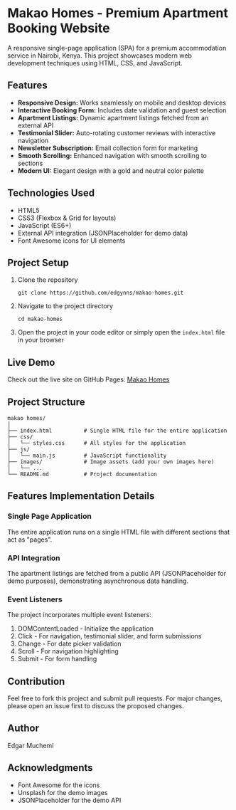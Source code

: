# Makao Homes - Premium Apartment Booking Website

A responsive single-page application (SPA) for a premium accommodation service in Nairobi, Kenya. This project showcases modern web development techniques using HTML, CSS, and JavaScript.

## Features

- **Responsive Design:** Works seamlessly on mobile and desktop devices
- **Interactive Booking Form:** Includes date validation and guest selection
- **Apartment Listings:** Dynamic apartment listings fetched from an external API
- **Testimonial Slider:** Auto-rotating customer reviews with interactive navigation
- **Newsletter Subscription:** Email collection form for marketing
- **Smooth Scrolling:** Enhanced navigation with smooth scrolling to sections
- **Modern UI:** Elegant design with a gold and neutral color palette

## Technologies Used

- HTML5
- CSS3 (Flexbox & Grid for layouts)
- JavaScript (ES6+)
- External API integration (JSONPlaceholder for demo data)
- Font Awesome icons for UI elements

## Project Setup

1. Clone the repository
   ```
   git clone https://github.com/edgynns/makao-homes.git
   ```

2. Navigate to the project directory
   ```
   cd makao-homes
   ```

3. Open the project in your code editor or simply open the `index.html` file in your browser

## Live Demo

Check out the live site on GitHub Pages: [Makao Homes](https://edgynns.github.io/makao-homes)

## Project Structure

```
makao homes/
│
├── index.html          # Single HTML file for the entire application
├── css/
│   └── styles.css      # All styles for the application
├── js/
│   └── main.js         # JavaScript functionality
├── images/             # Image assets (add your own images here)
│   └── ...
└── README.md           # Project documentation
```

## Features Implementation Details

### Single Page Application
The entire application runs on a single HTML file with different sections that act as "pages".

### API Integration
The apartment listings are fetched from a public API (JSONPlaceholder for demo purposes), demonstrating asynchronous data handling.

### Event Listeners
The project incorporates multiple event listeners:
1. DOMContentLoaded - Initialize the application
2. Click - For navigation, testimonial slider, and form submissions
3. Change - For date picker validation
4. Scroll - For navigation highlighting
5. Submit - For form handling

## Contribution

Feel free to fork this project and submit pull requests. For major changes, please open an issue first to discuss the proposed changes.

## Author

Edgar Muchemi

## Acknowledgments

- Font Awesome for the icons
- Unsplash for the demo images
- JSONPlaceholder for the demo API
